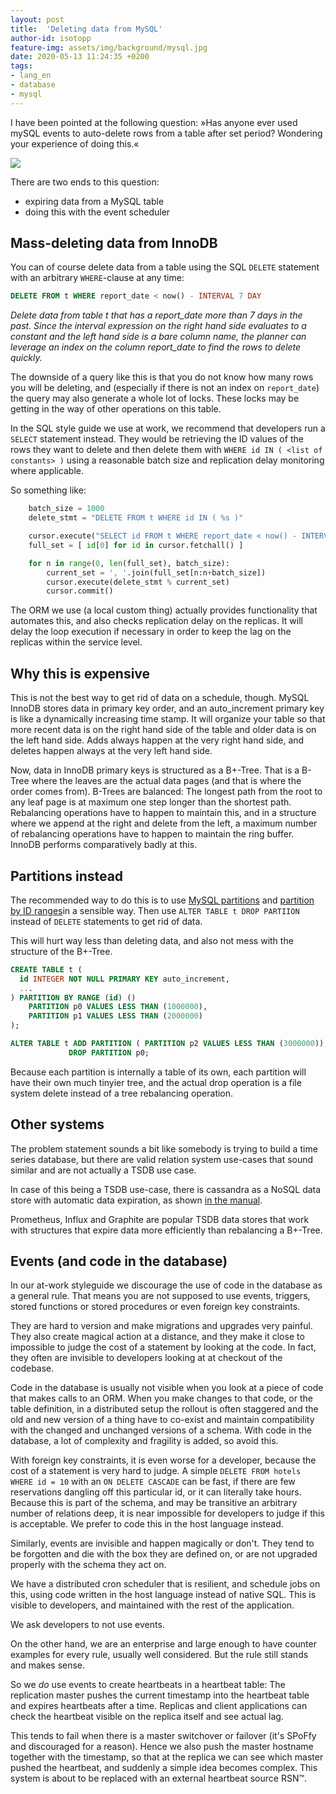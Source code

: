 ```yaml
---
layout: post
title:  'Deleting data from MySQL'
author-id: isotopp
feature-img: assets/img/background/mysql.jpg
date: 2020-05-13 11:24:35 +0200
tags:
- lang_en
- database
- mysql
---
```

I have been pointed at the following question: »Has anyone ever used mySQL events to auto-delete rows from a table after set period? Wondering your experience of doing this.«

[![](/uploads/2020/05/mysql-delete.png)](https://twitter.com/wsakaren/status/1260434965810085889)

There are two ends to this question:

- expiring data from a MySQL table
- doing this with the event scheduler

## Mass-deleting data from InnoDB

You can of course delete data from a table using the SQL `DELETE` statement with an arbitrary `WHERE`-clause at any time:

```sql
DELETE FROM t WHERE report_date < now() - INTERVAL 7 DAY
```

*Delete data from table t that has a report_date more than 7 days in the past. Since the interval expression on the right hand side evaluates to a constant and the left hand side is a bare column name, the planner can leverage an index on the column report_date to find the rows to delete quickly.*

The downside of a query like this is that you do not know how many rows you will be deleting, and (especially if there is not an index on `report_date`) the query may also generate a whole lot of locks. These locks may be getting in the way of other operations on this table.

In the SQL style guide we use at work, we recommend that developers run a `SELECT` statement instead. They would be retrieving the ID values of the rows they want to delete and then delete them with `WHERE id IN ( <list of constants> )` using a reasonable batch size and replication delay monitoring where applicable.

So something like:

```python
    batch_size = 1000
    delete_stmt = "DELETE FROM t WHERE id IN ( %s )"

    cursor.execute("SELECT id FROM t WHERE report_date < now() - INTERVAL 7 DAY")
    full_set = [ id[0] for id in cursor.fetchall() ]

    for n in range(0, len(full_set), batch_size):
        current_set = ', '.join(full_set[n:n+batch_size])
        cursor.execute(delete_stmt % current_set)
        cursor.commit()
```

The ORM we use (a local custom thing) actually provides functionality that automates this, and also checks replication delay on the replicas. It will delay the loop execution if necessary in order to keep the lag on the replicas within the service level.

## Why this is expensive

This is not the best way to get rid of data on a schedule, though. MySQL InnoDB stores data in primary key order, and an auto_increment primary key is like a dynamically increasing time stamp. It will organize your table so that more recent data is on the right hand side of the table and older data is on the left hand side. Adds always happen at the very right hand side, and deletes happen always at the very left hand side.

Now, data in InnoDB primary keys is structured as a B+-Tree. That is a B-Tree where the leaves are the actual data pages (and that is where the order comes from). B-Trees are balanced: The longest path from the root to any leaf page is at maximum one step longer than the shortest path. Rebalancing operations have to happen to maintain this, and in a structure where we append at the right and delete from the left, a maximum number of rebalancing operations have to happen to maintain the ring buffer. InnoDB performs comparatively badly at this.

## Partitions instead

The recommended way to do this is to use [MySQL partitions](https://dev.mysql.com/doc/refman/5.7/en/alter-table-partition-operations.html) and [partition by ID ranges](https://dev.mysql.com/doc/refman/5.7/en/partitioning-management-range-list.html)in a sensible way. Then use `ALTER TABLE t DROP PARTIION` instead of `DELETE` statements to get rid of data.

This will hurt way less than deleting data, and also not mess with the structure of the B+-Tree.

```sql
CREATE TABLE t (
  id INTEGER NOT NULL PRIMARY KEY auto_increment,
  ...
) PARTITION BY RANGE (id) ()
    PARTITION p0 VALUES LESS THAN (1000000),
    PARTITION p1 VALUES LESS THAN (2000000)
);

ALTER TABLE t ADD PARTITION ( PARTITION p2 VALUES LESS THAN (3000000)),
             DROP PARTITION p0;
```

Because each partition is internally a table of its own, each partition will have their own much tinyier tree, and the actual drop operation is a file system delete instead of a tree rebalancing operation.

## Other systems

The problem statement sounds a bit like somebody is trying to build a time series database, but there are valid relation system use-cases that sound similar and are not actually a TSDB use case.

In case of this being a TSDB use-case, there is cassandra as a NoSQL data store with automatic data expiration, as shown [in the manual](https://docs.datastax.com/en/cql-oss/3.3/cql/cql_using/useExpireExample.html).

Prometheus, Influx and Graphite are popular TSDB data stores that work with structures that expire data more efficiently than rebalancing a B+-Tree.

## Events (and code in the database)

In our at-work styleguide we discourage the use of code in the database as a general rule. That means you are not supposed to use events, triggers, stored functions or stored procedures or even foreign key constraints.

They are hard to version and make migrations and upgrades very painful. They also create magical action at a distance, and they make it close to impossible to judge the cost of a statement by looking at the code. In fact, they often are invisible to developers looking at at checkout of the codebase.

Code in the database is usually not visible when you look at a piece of code that makes calls to an ORM. When you make changes to that code, or the table definition, in a distributed setup the rollout is often staggered and the old and new version of a thing have to co-exist and maintain compatibility with the changed and unchanged versions of a schema. With code in the database, a lot of complexity and fragility is added, so avoid this.

With foreign key constraints, it is even worse for a developer, because the cost of a statement is very hard to judge. A simple `DELETE FROM hotels WHERE id = 10` with an `ON DELETE CASCADE` can be fast, if there are few reservations dangling off this particular id, or it can literally take hours. Because this is part of the schema, and may be transitive an arbitrary number of relations deep, it is near impossible for developers to judge if this is acceptable. We prefer to code this in the host language instead.

Similarly, events are invisible and happen magically or don't. They tend to be forgotten and die with the box they are defined on, or are not upgraded properly with the schema they act on.

We have a distributed cron scheduler that is resilient, and schedule jobs on this, using code written in the host language instead of native SQL. This is visible to developers, and maintained with the rest of the application.

We ask developers to not use events.

On the other hand, we are an enterprise and large enough to have counter examples for every rule, usually well considered. But the rule still stands and makes sense.

So we *do* use events to create heartbeats in a heartbeat table: The replication master pushes the current timestamp into the heartbeat table and expires heartbeats after a time. Replicas and client applications can check the heartbeat visible on the replica itself and see actual lag.

This tends to fail when there is a master switchover or failover (it's SPoFfy and discouraged for a reason). Hence we also push the master hostname together with the timestamp, so that at the replica we can see which master pushed the heartbeat, and suddenly a simple idea becomes complex. This system is about to be replaced with an external heartbeat source RSN™.
